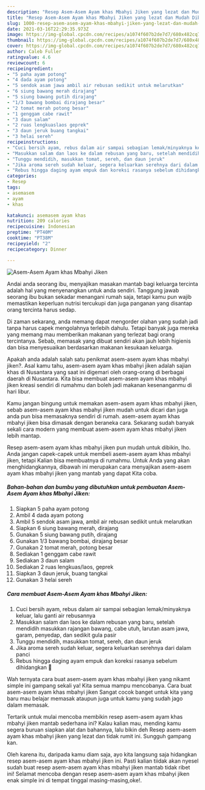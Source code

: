 ```yaml
---
description: "Resep Asem-Asem Ayam khas Mbahyi Jiken yang lezat dan Mudah Dibuat"
title: "Resep Asem-Asem Ayam khas Mbahyi Jiken yang lezat dan Mudah Dibuat"
slug: 1000-resep-asem-asem-ayam-khas-mbahyi-jiken-yang-lezat-dan-mudah-dibuat
date: 2021-03-16T22:29:35.973Z
image: https://img-global.cpcdn.com/recipes/a1074f607b2de7d7/680x482cq70/asem-asem-ayam-khas-mbahyi-jiken-foto-resep-utama.jpg
thumbnail: https://img-global.cpcdn.com/recipes/a1074f607b2de7d7/680x482cq70/asem-asem-ayam-khas-mbahyi-jiken-foto-resep-utama.jpg
cover: https://img-global.cpcdn.com/recipes/a1074f607b2de7d7/680x482cq70/asem-asem-ayam-khas-mbahyi-jiken-foto-resep-utama.jpg
author: Caleb Fuller
ratingvalue: 4.6
reviewcount: 6
recipeingredient:
- "5 paha ayam potong"
- "4 dada ayam potong"
- "5 sendok asam jawa ambil air rebusan sedikit untuk melarutkan"
- "6 siung bawang merah dirajang"
- "5 siung bawang putih dirajang"
- "1/3 bawang bombai dirajang besar"
- "2 tomat merah potong besar"
- "1 genggam cabe rawit"
- "3 daun salam"
- "2 ruas lengkuaslaos geprek"
- "3 daun jeruk buang tangkai"
- "3 helai sereh"
recipeinstructions:
- "Cuci bersih ayam, rebus dalam air sampai sebagian lemak/minyaknya keluar, lalu ganti air rebusannya"
- "Masukkan salam dan laos ke dalam rebusan yang baru, setelah mendidih masukkan rajangan bawang, cabe utuh, larutan asam jawa, garam, penyedap, dan sedikit gula pasir"
- "Tunggu mendidih, masukkan tomat, sereh, dan daun jeruk"
- "Jika aroma sereh sudah keluar, segera keluarkan serehnya dari dalam panci"
- "Rebus hingga daging ayam empuk dan koreksi rasanya sebelum dihidangkan 🖤"
categories:
- Resep
tags:
- asemasem
- ayam
- khas

katakunci: asemasem ayam khas 
nutrition: 209 calories
recipecuisine: Indonesian
preptime: "PT40M"
cooktime: "PT38M"
recipeyield: "2"
recipecategory: Dinner

---
```



![Asem-Asem Ayam khas Mbahyi Jiken](https://img-global.cpcdn.com/recipes/a1074f607b2de7d7/680x482cq70/asem-asem-ayam-khas-mbahyi-jiken-foto-resep-utama.jpg)

Andai anda seorang ibu, menyajikan masakan mantab bagi keluarga tercinta adalah hal yang menyenangkan untuk anda sendiri. Tanggung jawab seorang ibu bukan sekadar menangani rumah saja, tetapi kamu pun wajib memastikan keperluan nutrisi tercukupi dan juga panganan yang disantap orang tercinta harus sedap.

Di zaman  sekarang, anda memang dapat mengorder olahan yang sudah jadi tanpa harus capek mengolahnya terlebih dahulu. Tetapi banyak juga mereka yang memang mau memberikan makanan yang terlezat bagi orang tercintanya. Sebab, memasak yang dibuat sendiri akan jauh lebih higienis dan bisa menyesuaikan berdasarkan makanan kesukaan keluarga. 



Apakah anda adalah salah satu penikmat asem-asem ayam khas mbahyi jiken?. Asal kamu tahu, asem-asem ayam khas mbahyi jiken adalah sajian khas di Nusantara yang saat ini digemari oleh orang-orang di berbagai daerah di Nusantara. Kita bisa membuat asem-asem ayam khas mbahyi jiken kreasi sendiri di rumahmu dan boleh jadi makanan kesenanganmu di hari libur.

Kamu jangan bingung untuk memakan asem-asem ayam khas mbahyi jiken, sebab asem-asem ayam khas mbahyi jiken mudah untuk dicari dan juga anda pun bisa memasaknya sendiri di rumah. asem-asem ayam khas mbahyi jiken bisa dimasak dengan beraneka cara. Sekarang sudah banyak sekali cara modern yang membuat asem-asem ayam khas mbahyi jiken lebih mantap.

Resep asem-asem ayam khas mbahyi jiken pun mudah untuk dibikin, lho. Anda jangan capek-capek untuk membeli asem-asem ayam khas mbahyi jiken, tetapi Kalian bisa membuatnya di rumahmu. Untuk Anda yang akan menghidangkannya, dibawah ini merupakan cara menyajikan asem-asem ayam khas mbahyi jiken yang mantab yang dapat Kita coba.

<!--inarticleads1-->

##### Bahan-bahan dan bumbu yang dibutuhkan untuk pembuatan Asem-Asem Ayam khas Mbahyi Jiken:

1. Siapkan 5 paha ayam potong
1. Ambil 4 dada ayam potong
1. Ambil 5 sendok asam jawa, ambil air rebusan sedikit untuk melarutkan
1. Siapkan 6 siung bawang merah, dirajang
1. Gunakan 5 siung bawang putih, dirajang
1. Gunakan 1/3 bawang bombai, dirajang besar
1. Gunakan 2 tomat merah, potong besar
1. Sediakan 1 genggam cabe rawit
1. Sediakan 3 daun salam
1. Sediakan 2 ruas lengkuas/laos, geprek
1. Siapkan 3 daun jeruk, buang tangkai
1. Gunakan 3 helai sereh




<!--inarticleads2-->

##### Cara membuat Asem-Asem Ayam khas Mbahyi Jiken:

1. Cuci bersih ayam, rebus dalam air sampai sebagian lemak/minyaknya keluar, lalu ganti air rebusannya
1. Masukkan salam dan laos ke dalam rebusan yang baru, setelah mendidih masukkan rajangan bawang, cabe utuh, larutan asam jawa, garam, penyedap, dan sedikit gula pasir
1. Tunggu mendidih, masukkan tomat, sereh, dan daun jeruk
1. Jika aroma sereh sudah keluar, segera keluarkan serehnya dari dalam panci
1. Rebus hingga daging ayam empuk dan koreksi rasanya sebelum dihidangkan 🖤




Wah ternyata cara buat asem-asem ayam khas mbahyi jiken yang nikamt simple ini gampang sekali ya! Kita semua mampu mencobanya. Cara buat asem-asem ayam khas mbahyi jiken Sangat cocok banget untuk kita yang baru mau belajar memasak ataupun juga untuk kamu yang sudah jago dalam memasak.

Tertarik untuk mulai mencoba membikin resep asem-asem ayam khas mbahyi jiken mantab sederhana ini? Kalau kalian mau, mending kamu segera buruan siapkan alat dan bahannya, lalu bikin deh Resep asem-asem ayam khas mbahyi jiken yang lezat dan tidak rumit ini. Sungguh gampang kan. 

Oleh karena itu, daripada kamu diam saja, ayo kita langsung saja hidangkan resep asem-asem ayam khas mbahyi jiken ini. Pasti kalian tiidak akan nyesel sudah buat resep asem-asem ayam khas mbahyi jiken mantab tidak ribet ini! Selamat mencoba dengan resep asem-asem ayam khas mbahyi jiken enak simple ini di tempat tinggal masing-masing,oke!.

